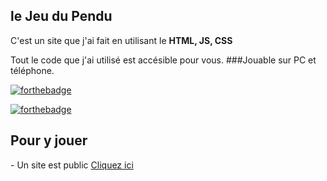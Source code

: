 
## le Jeu du Pendu
C'est un site que j'ai fait en utilisant le __HTML, JS, CSS__

 Tout le code que j'ai utilisé est accésible pour vous.
###Jouable sur PC et téléphone.

[![forthebadge](https://forthebadge.com/images/badges/uses-html.svg)](https://forthebadge.com)

[![forthebadge](https://forthebadge.com/images/badges/made-with-javascript.svg)](https://forthebadge.com)

<h2>Pour y jouer</h2>
- Un site est public 
<a href="https://pendugame.tomgammeur.repl.co/">Cliquez ici</a>
